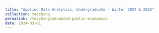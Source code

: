 ```yaml
---
title: "Applied Data Analytics, Undergraduate - Winter 2024 & 2025"
collection: teaching
permalink: /teaching/advanced-public-economics
date: 2024-03-01
---
```

